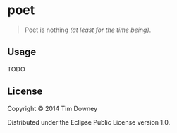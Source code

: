 # poet

> Poet is nothing *(at least for the time being)*.

## Usage

TODO

## License

Copyright © 2014 Tim Downey

Distributed under the Eclipse Public License version 1.0.
